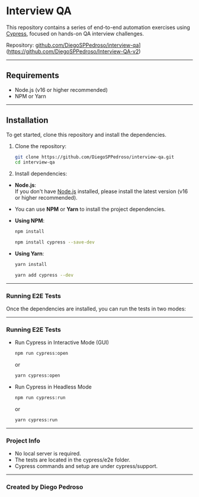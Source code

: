 # Interview QA

This repository contains a series of end-to-end automation exercises using [Cypress](https://www.cypress.io/), focused on hands-on QA interview challenges.

Repository: [github.com/DiegoSPPedroso/interview-qa](https://github.com/DiegoSPPedroso/interview-qa)](https://github.com/DiegoSPPedroso/Interview-QA-v2)

---

## Requirements

- Node.js (v16 or higher recommended)
- NPM or Yarn

---

## Installation

To get started, clone this repository and install the dependencies.

1. Clone the repository:

   ```bash
   git clone https://github.com/DiegoSPPedroso/interview-qa.git
   cd interview-qa
   ```

2. Install dependencies:

- **Node.js**:  
   If you don't have [Node.js](https://nodejs.org/pt) installed, please install the latest version (v16 or higher recommended).

- You can use **NPM** or **Yarn** to install the project dependencies.

- **Using NPM**:

  ```bash
  npm install
  ```

  ```bash
  npm install cypress --save-dev
  ```

- **Using Yarn**:

  ```bash
  yarn install
  ```

  ```bash
  yarn add cypress --dev
  ```

---

### Running E2E Tests

Once the dependencies are installed, you can run the tests in two modes:

---

### Running E2E Tests

- Run Cypress in Interactive Mode (GUI)

  ```bash
  npm run cypress:open
  ```

  or

  ```bash
  yarn cypress:open
  ```

- Run Cypress in Headless Mode

  ```bash
  npm run cypress:run
  ```

  or

  ```bash
  yarn cypress:run
  ```

---

### Project Info

- No local server is required.
- The tests are located in the cypress/e2e folder.
- Cypress commands and setup are under cypress/support.

---

### Created by Diego Pedroso
